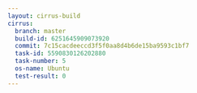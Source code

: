 ```yaml
---
layout: cirrus-build
cirrus:
  branch: master
  build-id: 6251645909073920
  commit: 7c15cacdeeccd3f5f0aa8d4b6de15ba9593c1bf7
  task-id: 5590830126202880
  task-number: 5
  os-name: Ubuntu
  test-result: 0
---
```

